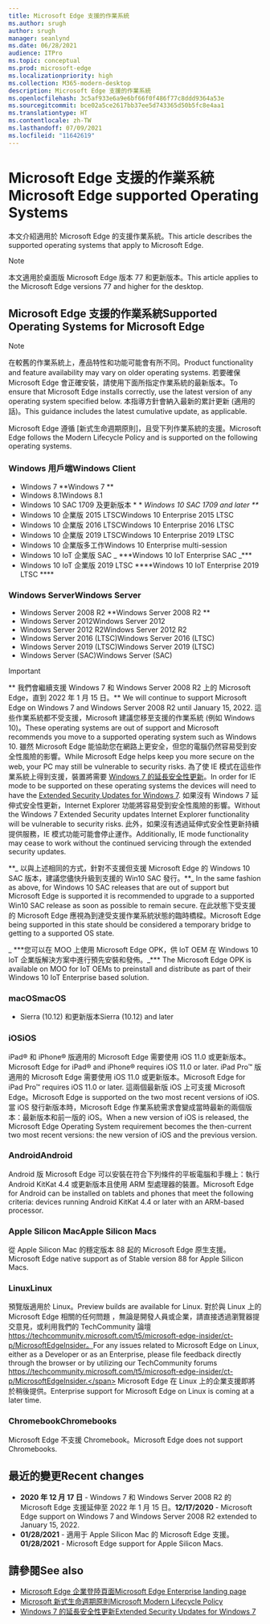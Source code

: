 ```yaml
---
title: Microsoft Edge 支援的作業系統
ms.author: srugh
author: srugh
manager: seanlynd
ms.date: 06/28/2021
audience: ITPro
ms.topic: conceptual
ms.prod: microsoft-edge
ms.localizationpriority: high
ms.collection: M365-modern-desktop
description: Microsoft Edge 支援的作業系統
ms.openlocfilehash: 3c5af933e6a9e6bf66f0f486f77c8ddd9364a53e
ms.sourcegitcommit: bce02a5ce2617bb37ee5d743365d50b5fc8e4aa1
ms.translationtype: HT
ms.contentlocale: zh-TW
ms.lasthandoff: 07/09/2021
ms.locfileid: "11642619"
---
```

# <a name="microsoft-edge-supported-operating-systems"></a><span data-ttu-id="1f5ed-103">Microsoft Edge 支援的作業系統</span><span class="sxs-lookup"><span data-stu-id="1f5ed-103">Microsoft Edge supported Operating Systems</span></span>

<span data-ttu-id="1f5ed-104">本文介紹適用於 Microsoft Edge 的支援作業系統。</span><span class="sxs-lookup"><span data-stu-id="1f5ed-104">This article describes the supported operating systems that apply to Microsoft Edge.</span></span>

> [!NOTE]
> <span data-ttu-id="1f5ed-105">本文適用於桌面版 Microsoft Edge 版本 77 和更新版本。</span><span class="sxs-lookup"><span data-stu-id="1f5ed-105">This article applies to the Microsoft Edge versions 77 and higher for the desktop.</span></span>

## <a name="supported-operating-systems-for-microsoft-edge"></a><span data-ttu-id="1f5ed-106">Microsoft Edge 支援的作業系統</span><span class="sxs-lookup"><span data-stu-id="1f5ed-106">Supported Operating Systems for Microsoft Edge</span></span>

> [!NOTE]
> <span data-ttu-id="1f5ed-107">在較舊的作業系統上，產品特性和功能可能會有所不同。</span><span class="sxs-lookup"><span data-stu-id="1f5ed-107">Product functionality and feature availability may vary on older operating systems.</span></span> <span data-ttu-id="1f5ed-108">若要確保 Microsoft Edge 會正確安裝，請使用下面所指定作業系統的最新版本。</span><span class="sxs-lookup"><span data-stu-id="1f5ed-108">To ensure that Microsoft Edge installs correctly, use the latest version of any operating system specified below.</span></span> <span data-ttu-id="1f5ed-109">本指導方針會納入最新的累計更新 (適用的話)。</span><span class="sxs-lookup"><span data-stu-id="1f5ed-109">This guidance includes the latest cumulative update, as applicable.</span></span>


<span data-ttu-id="1f5ed-110">Microsoft Edge 遵循 [新式生命週期原則]，且受下列作業系統的支援。</span><span class="sxs-lookup"><span data-stu-id="1f5ed-110">Microsoft Edge follows the Modern Lifecycle Policy and is supported on the following operating systems.</span></span>

### <a name="windows-client"></a><span data-ttu-id="1f5ed-111">Windows 用戶端</span><span class="sxs-lookup"><span data-stu-id="1f5ed-111">Windows Client</span></span>

- <span data-ttu-id="1f5ed-112">Windows 7 \*\*</span><span class="sxs-lookup"><span data-stu-id="1f5ed-112">Windows 7 \*\*</span></span>
- <span data-ttu-id="1f5ed-113">Windows 8.1</span><span class="sxs-lookup"><span data-stu-id="1f5ed-113">Windows 8.1</span></span>
- <span data-ttu-id="1f5ed-114">Windows 10 SAC 1709 及更新版本 \* \* _</span><span class="sxs-lookup"><span data-stu-id="1f5ed-114">Windows 10 SAC 1709 and later \*\*_</span></span>
- <span data-ttu-id="1f5ed-115">Windows 10 企業版 2015 LTSC</span><span class="sxs-lookup"><span data-stu-id="1f5ed-115">Windows 10 Enterprise 2015 LTSC</span></span>
- <span data-ttu-id="1f5ed-116">Windows 10 企業版 2016 LTSC</span><span class="sxs-lookup"><span data-stu-id="1f5ed-116">Windows 10 Enterprise 2016 LTSC</span></span>
- <span data-ttu-id="1f5ed-117">Windows 10 企業版 2019 LTSC</span><span class="sxs-lookup"><span data-stu-id="1f5ed-117">Windows 10 Enterprise 2019 LTSC</span></span>
- <span data-ttu-id="1f5ed-118">Windows 10 企業版多工作</span><span class="sxs-lookup"><span data-stu-id="1f5ed-118">Windows 10 Enterprise multi-session</span></span>
- <span data-ttu-id="1f5ed-119">Windows 10 IoT 企業版 SAC _ \*\*\*</span><span class="sxs-lookup"><span data-stu-id="1f5ed-119">Windows 10 IoT Enterprise SAC _\*\*\*</span></span>
- <span data-ttu-id="1f5ed-120">Windows 10 IoT 企業版 2019 LTSC \*\*\*\*</span><span class="sxs-lookup"><span data-stu-id="1f5ed-120">Windows 10 IoT Enterprise 2019 LTSC \*\*\*\*</span></span>

### <a name="windows-server"></a><span data-ttu-id="1f5ed-121">Windows Server</span><span class="sxs-lookup"><span data-stu-id="1f5ed-121">Windows Server</span></span>

- <span data-ttu-id="1f5ed-122">Windows Server 2008 R2 \*\*</span><span class="sxs-lookup"><span data-stu-id="1f5ed-122">Windows Server 2008 R2 \*\*</span></span>
- <span data-ttu-id="1f5ed-123">Windows Server 2012</span><span class="sxs-lookup"><span data-stu-id="1f5ed-123">Windows Server 2012</span></span>
- <span data-ttu-id="1f5ed-124">Windows Server 2012 R2</span><span class="sxs-lookup"><span data-stu-id="1f5ed-124">Windows Server 2012 R2</span></span>
- <span data-ttu-id="1f5ed-125">Windows Server 2016 (LTSC)</span><span class="sxs-lookup"><span data-stu-id="1f5ed-125">Windows Server 2016 (LTSC)</span></span>
- <span data-ttu-id="1f5ed-126">Windows Server 2019 (LTSC)</span><span class="sxs-lookup"><span data-stu-id="1f5ed-126">Windows Server 2019 (LTSC)</span></span>
- <span data-ttu-id="1f5ed-127">Windows Server (SAC)</span><span class="sxs-lookup"><span data-stu-id="1f5ed-127">Windows Server (SAC)</span></span>

> [!IMPORTANT]
> <span data-ttu-id="1f5ed-128">\*\* 我們會繼續支援 Windows 7 和 Windows Server 2008 R2 上的 Microsoft Edge，直到 2022 年 1 月 15 日。</span><span class="sxs-lookup"><span data-stu-id="1f5ed-128">\*\* We will continue to support Microsoft Edge on Windows 7 and Windows Server 2008 R2 until January 15, 2022.</span></span> <span data-ttu-id="1f5ed-129">這些作業系統都不受支援，Microsoft 建議您移至支援的作業系統 (例如 Windows 10)。</span><span class="sxs-lookup"><span data-stu-id="1f5ed-129">These operating systems are out of support and Microsoft recommends you move to a supported operating system such as Windows 10.</span></span> <span data-ttu-id="1f5ed-130">雖然 Microsoft Edge 能協助您在網路上更安全，但您的電腦仍然容易受到安全性風險的影響。</span><span class="sxs-lookup"><span data-stu-id="1f5ed-130">While Microsoft Edge helps keep you more secure on the web, your PC may still be vulnerable to security risks.</span></span> <span data-ttu-id="1f5ed-131">為了使 IE 模式在這些作業系統上得到支援，裝置將需要 [Windows 7 的延長安全性更新](https://support.microsoft.com/help/4527878/faq-about-extended-security-updates-for-windows-7)。</span><span class="sxs-lookup"><span data-stu-id="1f5ed-131">In order for IE mode to be supported on these operating systems the devices will need to have the [Extended Security Updates for Windows 7](https://support.microsoft.com/help/4527878/faq-about-extended-security-updates-for-windows-7).</span></span> <span data-ttu-id="1f5ed-132">如果沒有 Windows 7 延伸式安全性更新，Internet Explorer 功能將容易受到安全性風險的影響。</span><span class="sxs-lookup"><span data-stu-id="1f5ed-132">Without the Windows 7 Extended Security updates Internet Explorer functionality will be vulnerable to security risks.</span></span> <span data-ttu-id="1f5ed-133">此外，如果沒有透過延伸式安全性更新持續提供服務，IE 模式功能可能會停止運作。</span><span class="sxs-lookup"><span data-stu-id="1f5ed-133">Additionally, IE mode functionality may cease to work without the continued servicing through the extended security updates.</span></span>  
>
> <span data-ttu-id="1f5ed-134">\*\*_ 以與上述相同的方式，針對不支援但支援 Microsoft Edge 的 Windows 10 SAC 版本，建議您儘快升級到支援的 Win10 SAC 發行。</span><span class="sxs-lookup"><span data-stu-id="1f5ed-134">\*\*_ In the same fashion as above, for Windows 10 SAC releases that are out of support but Microsoft Edge is supported it is recommended to upgrade to a supported Win10 SAC release as soon as possible to remain secure.</span></span> <span data-ttu-id="1f5ed-135">在此狀態下受支援的 Microsoft Edge 應視為到達受支援作業系統狀態的臨時橋樑。</span><span class="sxs-lookup"><span data-stu-id="1f5ed-135">Microsoft Edge being supported in this state should be considered a temporary bridge to getting to a supported OS state.</span></span>
>
> <span data-ttu-id="1f5ed-136">_ \*\*\*您可以在 MOO 上使用 Microsoft Edge OPK，供 loT OEM 在 Windows 10 IoT 企業版解決方案中進行預先安裝和發佈。</span><span class="sxs-lookup"><span data-stu-id="1f5ed-136">_\*\*\* The Microsoft Edge OPK is available on MOO for IoT OEMs to preinstall and distribute as part of their Windows 10 IoT Enterprise based solution.</span></span>

### <a name="macos"></a><span data-ttu-id="1f5ed-137">macOS</span><span class="sxs-lookup"><span data-stu-id="1f5ed-137">macOS</span></span>

- <span data-ttu-id="1f5ed-138">Sierra (10.12) 和更新版本</span><span class="sxs-lookup"><span data-stu-id="1f5ed-138">Sierra (10.12) and later</span></span>

### <a name="ios"></a><span data-ttu-id="1f5ed-139">iOS</span><span class="sxs-lookup"><span data-stu-id="1f5ed-139">iOS</span></span>

<span data-ttu-id="1f5ed-140">iPad&reg; 和 iPhone&reg; 版適用的 Microsoft Edge 需要使用 iOS 11.0 或更新版本。</span><span class="sxs-lookup"><span data-stu-id="1f5ed-140">Microsoft Edge for iPad&reg; and iPhone&reg; requires iOS 11.0 or later.</span></span> <span data-ttu-id="1f5ed-141">iPad Pro&trade; 版適用的 Microsoft Edge 需要使用 iOS 11.0 或更新版本。</span><span class="sxs-lookup"><span data-stu-id="1f5ed-141">Microsoft Edge for iPad Pro&trade; requires iOS 11.0 or later.</span></span> <span data-ttu-id="1f5ed-142">這兩個最新版 iOS 上可支援 Microsoft Edge。</span><span class="sxs-lookup"><span data-stu-id="1f5ed-142">Microsoft Edge is supported on the two most recent versions of iOS.</span></span> <span data-ttu-id="1f5ed-143">當 iOS 發行新版本時，Microsoft Edge 作業系統需求會變成當時最新的兩個版本：最新版本和前一版的 iOS。</span><span class="sxs-lookup"><span data-stu-id="1f5ed-143">When a new version of iOS is released, the Microsoft Edge Operating System requirement becomes the then-current two most recent versions: the new version of iOS and the previous version.</span></span>

### <a name="android"></a><span data-ttu-id="1f5ed-144">Android</span><span class="sxs-lookup"><span data-stu-id="1f5ed-144">Android</span></span>

<span data-ttu-id="1f5ed-145">Android 版 Microsoft Edge 可以安裝在符合下列條件的平板電腦和手機上：執行 Android KitKat 4.4 或更新版本且使用 ARM 型處理器的裝置。</span><span class="sxs-lookup"><span data-stu-id="1f5ed-145">Microsoft Edge for Android can be installed on tablets and phones that meet the following criteria: devices running Android KitKat 4.4 or later with an ARM-based processor.</span></span>

### <a name="apple-silicon-macs"></a><span data-ttu-id="1f5ed-146">Apple Silicon Mac</span><span class="sxs-lookup"><span data-stu-id="1f5ed-146">Apple Silicon Macs</span></span>

<span data-ttu-id="1f5ed-147">從 Apple Silicon Mac 的穩定版本 88 起的 Microsoft Edge 原生支援。</span><span class="sxs-lookup"><span data-stu-id="1f5ed-147">Microsoft Edge native support as of Stable version 88 for Apple Silicon Macs.</span></span>

### <a name="linux"></a><span data-ttu-id="1f5ed-148">Linux</span><span class="sxs-lookup"><span data-stu-id="1f5ed-148">Linux</span></span>

<span data-ttu-id="1f5ed-149">預覽版適用於 Linux。</span><span class="sxs-lookup"><span data-stu-id="1f5ed-149">Preview builds are available for Linux.</span></span> <span data-ttu-id="1f5ed-150">對於與 Linux 上的 Microsoft Edge 相關的任何問題 ，無論是開發人員或企業，請直接透過瀏覽器提交意見，或利用我們的 TechCommunity 論壇 https://techcommunity.microsoft.com/t5/microsoft-edge-insider/ct-p/MicrosoftEdgeInsider。</span><span class="sxs-lookup"><span data-stu-id="1f5ed-150">For any issues related to Microsoft Edge on Linux, either as a Developer or as an Enterprise, please file feedback directly through the browser or by utilizing our TechCommunity forums https://techcommunity.microsoft.com/t5/microsoft-edge-insider/ct-p/MicrosoftEdgeInsider.</span></span> <span data-ttu-id="1f5ed-151">Microsoft Edge 在 Linux 上的企業支援即將於稍後提供。</span><span class="sxs-lookup"><span data-stu-id="1f5ed-151">Enterprise support for Microsoft Edge on Linux is coming at a later time.</span></span>

### <a name="chromebooks"></a><span data-ttu-id="1f5ed-152">Chromebook</span><span class="sxs-lookup"><span data-stu-id="1f5ed-152">Chromebooks</span></span>

<span data-ttu-id="1f5ed-153">Microsoft Edge 不支援 Chromebook。</span><span class="sxs-lookup"><span data-stu-id="1f5ed-153">Microsoft Edge does not support Chromebooks.</span></span>

## <a name="recent-changes"></a><span data-ttu-id="1f5ed-154">最近的變更</span><span class="sxs-lookup"><span data-stu-id="1f5ed-154">Recent changes</span></span>

- <span data-ttu-id="1f5ed-155">**2020 年 12 月 17 日** - Windows 7 和 Windows Server 2008 R2 的 Microsoft Edge 支援延伸至 2022 年 1 月 15 日。</span><span class="sxs-lookup"><span data-stu-id="1f5ed-155">**12/17/2020** - Microsoft Edge support on Windows 7 and Windows Server 2008 R2 extended to January 15, 2022.</span></span>
- <span data-ttu-id="1f5ed-156">**01/28/2021** - 適用于 Apple Silicon Mac 的 Microsoft Edge 支援。</span><span class="sxs-lookup"><span data-stu-id="1f5ed-156">**01/28/2021** - Microsoft Edge support for Apple Silicon Macs.</span></span>

## <a name="see-also"></a><span data-ttu-id="1f5ed-157">請參閱</span><span class="sxs-lookup"><span data-stu-id="1f5ed-157">See also</span></span>

- [<span data-ttu-id="1f5ed-158">Microsoft Edge 企業登陸頁面</span><span class="sxs-lookup"><span data-stu-id="1f5ed-158">Microsoft Edge Enterprise landing page</span></span>](https://aka.ms/EdgeEnterprise)
- [<span data-ttu-id="1f5ed-159">Microsoft 新式生命週期原則</span><span class="sxs-lookup"><span data-stu-id="1f5ed-159">Microsoft Modern Lifecycle Policy</span></span>](https://support.microsoft.com/help/30881/modern-lifecycle-policy)
- [<span data-ttu-id="1f5ed-160">Windows 7 的延長安全性更新</span><span class="sxs-lookup"><span data-stu-id="1f5ed-160">Extended Security Updates for Windows 7</span></span>](https://support.microsoft.com/help/4527878/faq-about-extended-security-updates-for-windows-7)
